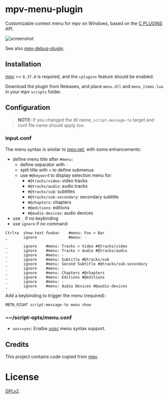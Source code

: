 # mpv-menu-plugin

Customizable context menu for mpv on Windows, based on the [C PLUGINS](https://mpv.io/manual/master/#c-plugins) API.

![screenshot](screenshot/menu.jpg)

See also [mpv-debug-plugin](https://github.com/tsl0922/mpv-debug-plugin).

## Installation

[mpv](https://mpv.io) >= `0.37.0` is required, and the `cplugins` feature should be enabled.

Download the plugin from Releases, and place `menu.dll` and `menu_items.lua` in your mpv `scripts` folder.

## Configuration

> **NOTE:** If you changed the dll name, `script-message-to` target and conf file name should apply too.

### input.conf

The menu syntax is similar to [mpv.net](https://github.com/mpvnet-player/mpv.net), with some enhancements:

- define menu title after `#menu:`
  - define separator with `-`
  - split title with `>` to define submenus
  - use `#@keyword` to display selection menu for:
    - `#@tracks/video`: video tracks
    - `#@tracks/audio`: audio tracks
    - `#@tracks/sub`: subtitles
    - `#@tracks/sub-secondary`: secondary subtitle
    - `#@chapters`: chapters
    - `#@editions`: editions
    - `#@audio-devices`: audio devices
- use `_` if no keybinding
- use `ignore` if no command

```
Ctrl+a  show-text foobar    #menu: Foo > Bar
_       ignore              #menu: -

_       ignore    #menu: Tracks > Video #@tracks/video
_       ignore    #menu: Tracks > Audio #@tracks/audio
_       ignore    #menu: -
_       ignore    #menu: Subtitle #@tracks/sub
_       ignore    #menu: Second Subtitle #@tracks/sub-secondary
_       ignore    #menu: -
_       ignore    #menu: Chapters #@chapters
_       ignore    #menu: Editions #@editions
_       ignore    #menu: -
_       ignore    #menu: Audio Devices #@audio-devices
```

Add a keybinding to trigger the menu (required):

```
MBTN_RIGHT script-message-to menu show
```

### ~~/script-opts/menu.conf

- `uosc=yes`: Enalbe [uosc](https://github.com/tomasklaen/uosc#syntax) menu syntax support.

## Credits

This project contains code copied from [mpv](https://github.com/mpv-player/mpv).

# License

[GPLv2](LICENSE.txt).